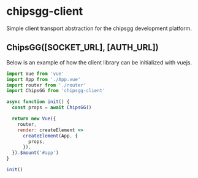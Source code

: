 # chipsgg-client
Simple client transport abstraction for the chipsgg development platform.

## ChipsGG([SOCKET_URL], [AUTH_URL])
Below is an example of how the client library can be initialized with vuejs.

```js
import Vue from 'vue'
import App from './App.vue'
import router from './router'
import ChipsGG from 'chipsgg-client'

async function init() {
  const props = await ChipsGG()

  return new Vue({
    router,
    render: createElement =>
      createElement(App, {
        props,
      }),
  }).$mount('#app')
}

init()
```
